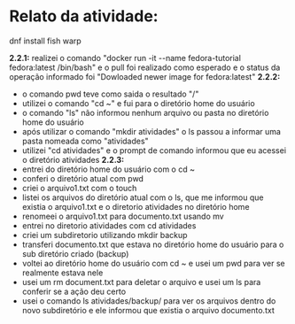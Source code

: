 # Relato da atividade:
dnf install fish
warp

**2.2.1:** realizei o comando "docker run -it --name fedora-tutorial fedora:latest /bin/bash" e o pull foi realizado como esperado e o status da operação informado foi "Dowloaded newer image for fedora:latest"
**2.2.2:** 
- o comando pwd teve como saida o resultado "/"
- utilizei o comando "cd ~" e fui para o diretório home do usuário
- o comando "ls" não informou nenhum arquivo ou pasta no diretório home do usuário
- após utilizar o comando "mkdir atividades" o ls passou a informar uma pasta nomeada como "atividades"
- utilizei "cd atividades" e o prompt de comando informou que eu acessei o diretório atividades
**2.2.3:**
- entrei do diretório home do usuário com o cd ~
- conferi o diretório atual com pwd
- criei o arquivo1.txt com o touch
- listei os arquivos do diretório atual com o ls, que me informou que existia o arquivo1.txt e o diretorio atividades no diretório home
- renomeei o arquivo1.txt para documento.txt usando mv
- entrei no diretorio atividades com cd atividades
- criei um subdiretorio utilizando mkdir backup
- transferi documento.txt que estava no diretório home do usuário para o sub diretório criado (backup)
- voltei ao diretório home do usuário com cd ~ e usei um pwd para ver se realmente estava nele
- usei um rm document.txt para deletar o arquivo e usei um ls para conferir se a ação deu certo
- usei o comando ls atividades/backup/ para ver os arquivos dentro do novo subdiretório e ele informou que existia o arquivo documento.txt
